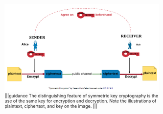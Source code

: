 ![](.guides/img/symmetrickey.png)
|||guidance
The distinguishing feature of symmetric key cryptography is the use of the same key for encryption and decryption. Note the illustrations of plaintext, ciphertext, and key on the image.
|||